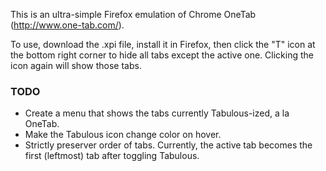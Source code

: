 This is an ultra-simple Firefox emulation of Chrome OneTab (http://www.one-tab.com/). 

To use, download the .xpi file, install it in Firefox, then click the "T" icon at the bottom right corner to hide all tabs except the active one. Clicking the icon again will show those tabs. 

### TODO
* Create a menu that shows the tabs currently Tabulous-ized, a la OneTab.
* Make the Tabulous icon change color on hover.
* Strictly preserver order of tabs. Currently, the active tab becomes the first (leftmost) tab after toggling Tabulous.

